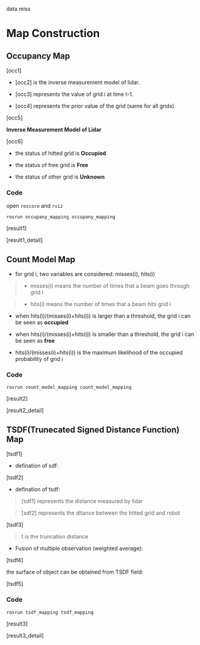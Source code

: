 data miss

# Map Construction

## Occupancy Map

[occ1]

+ [occ2] is the inverse measurement model of lidar.

+ [occ3] represents the value of grid i at time t-1.

+ [occ4] represents the prior value of the grid (same for all grids)

[occ5]

**Inverse Measurement Model of Lidar**

[occ6]

+ the status of hitted grid is **Occupied**

+ the status of free grid is **Free**

+ the status of other grid is **Unknown**

### Code
open `roscore` and `rviz`

`rosrun occupany_mapping occupany_mapping`

[result1]

[result1_detail]



## Count Model Map

+ for grid i, two variables are considered: misses(i), hits(i)

> + misses(i) means the number of times that a beam goes through grid i

> + hits(i) means the number of times that a beam hits grid i

+ when hits(i)/(misses(i)+hits(i)) is larger than a threshold, the grid i can be seen as **occupied**

+ when hits(i)/(misses(i)+hits(i)) is smaller than a threshold, the grid i can be seen as **free**

+ hits(i)/(misses(i)+hits(i)) is the maximum likelihood of the occupied probability of grid i

### Code

`rosrun count_model_mapping count_model_mapping`

[result2]

[result2_detail]


## TSDF(Trunecated Signed Distance Function) Map

[tsdf1]

+ defination of sdf:

[tsdf2]

+ defination of tsdf:

> [sdf1] represents the distance measured by lidar

> [sdf2] represents the ditance between the hitted grid and robot

[tsdf3]

> t is the truncation distance

+ Fusion of multiple observation (weighted average):

[tsdf4]

the surface of object can be obtained from TSDF field:

[tsdf5]

### Code

`rosrun tsdf_mapping tsdf_mapping`

[result3]

[result3_detail]


